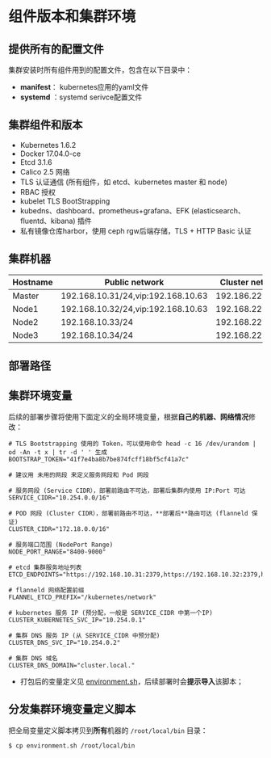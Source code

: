 # 组件版本和集群环境

## 提供所有的配置文件

集群安装时所有组件用到的配置文件，包含在以下目录中：

- **manifest**： kubernetes应用的yaml文件
- **systemd** ：systemd serivce配置文件

## 集群组件和版本

- Kubernetes 1.6.2
- Docker 17.04.0-ce
- Etcd 3.1.6
- Calico 2.5 网络
- TLS 认证通信 (所有组件，如 etcd、kubernetes master 和 node)
- RBAC 授权
- kubelet TLS BootStrapping
- kubedns、dashboard、prometheus+grafana、EFK (elasticsearch、fluentd、kibana) 插件
- 私有镜像仓库harbor，使用 ceph rgw后端存储，TLS + HTTP Basic 认证

## 集群机器

| Hostname | Public network                     | Cluster network  | Kubernetes       | Ceph          |
| -------- | ---------------------------------- | ---------------- | ---------------- | ------------- |
| Master   | 192.168.10.31/24,vip:192.168.10.63 | 192.186.22.31/24 | master,node,etcd | osd{1,2}      |
| Node1    | 192.168.10.32/24,vip:192.168.10.63 | 192.168.22.32/24 | master,node,etcd | osd{3,4},mon1 |
| Node2    | 192.168.10.33/24                   | 192.168.22.33/24 | node,etcd        | osd{5,6},mon2 |
| Node3    | 192.168.10.34/24                   | 192.168.22.34/24 | node,registry    | osd{7,8},mon3 |



## 部署路径



## 集群环境变量

后续的部署步骤将使用下面定义的全局环境变量，根据**自己的机器、网络情况**修改：

```
# TLS Bootstrapping 使用的 Token，可以使用命令 head -c 16 /dev/urandom | od -An -t x | tr -d ' ' 生成
BOOTSTRAP_TOKEN="41f7e4ba8b7be874fcff18bf5cf41a7c"

# 建议用 未用的网段 来定义服务网段和 Pod 网段

# 服务网段 (Service CIDR），部署前路由不可达，部署后集群内使用 IP:Port 可达
SERVICE_CIDR="10.254.0.0/16"

# POD 网段 (Cluster CIDR），部署前路由不可达，**部署后**路由可达 (flanneld 保证)
CLUSTER_CIDR="172.18.0.0/16"

# 服务端口范围 (NodePort Range)
NODE_PORT_RANGE="8400-9000"

# etcd 集群服务地址列表
ETCD_ENDPOINTS="https://192.168.10.31:2379,https://192.168.10.32:2379,https://192.168.10.33:2379"

# flanneld 网络配置前缀
FLANNEL_ETCD_PREFIX="/kubernetes/network"

# kubernetes 服务 IP (预分配，一般是 SERVICE_CIDR 中第一个IP)
CLUSTER_KUBERNETES_SVC_IP="10.254.0.1"

# 集群 DNS 服务 IP (从 SERVICE_CIDR 中预分配)
CLUSTER_DNS_SVC_IP="10.254.0.2"

# 集群 DNS 域名
CLUSTER_DNS_DOMAIN="cluster.local."
```

- 打包后的变量定义见 [environment.sh](https://github.com/zeroingsu/kubernetes/blob/master/manifests/environment.sh)，后续部署时会**提示导入**该脚本；

## 分发集群环境变量定义脚本

把全局变量定义脚本拷贝到**所有**机器的 `/root/local/bin` 目录：

```
$ cp environment.sh /root/local/bin
```